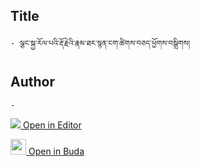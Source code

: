 ## Title
	- ལྕང་སྐྱ་རོལ་པའི་རྡོ་རྗེའི་རྣམ་ཐར་སྙན་ངག་ཚིགས་བཅད་ཕྱོགས་བསྒྲིགས།

## Author
	- 



[<img src="https://img.icons8.com/color/25/000000/edit-property.png"> Open in Editor](http://editor.openpecha.org/P001651)

[<img width="25" src="https://library.bdrc.io/icons/BUDA-small.svg"> Open in Buda](https://library.bdrc.io/show/bdr:IE0OPP001651)
